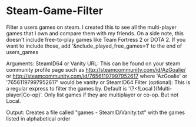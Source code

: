Steam-Game-Filter
=================

Filter a users games on steam. I created this to see all the multi-player games that I own and compare them with my friends.
On a side note, this doesn't include free-to-play games like Team Fortress 2 or DOTA 2. If you want to include those, add '&nclude_played_free_games=1' to the end of users_games

Arguments:
	SteamID64 or Vanity URL: This can be found on your steam community profile page such as http://steamcommunity.com/id/AzGoalie/ or http://steamcommunity.com/id/76561197997952617 where 'AzGoalie' or '76561197997952617' would be vanity or SteamID64
	Filter (optional): This is a regular express to filter the games by. Default is '(?<!Local )(Multi-player|Co-op)'. Only list games if they are multiplayer or co-op. But not Local.
	
Output:
	Creates a file called "games - SteamID/Vanity.txt" with the games listed in alphabetical order
	